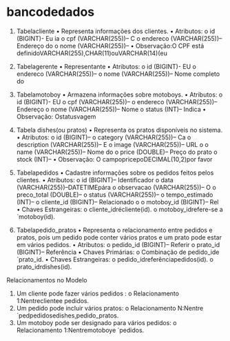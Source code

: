 # bancodedados
1. Tabelacliente
•	Representa informações dos clientes.
•	Atributos:
o	id (BIGINT)- Eu ia
o	cpf (VARCHAR(255))– C
o	endereco (VARCHAR(255))– Endereço do
o	nome (VARCHAR(255))–
•	Observação:O CPF está definidoVARCHAR(255),CHAR(11)ouVARCHAR(14)(eu

2. Tabelagerente
•	Representante
•	Atributos:
o	id (BIGINT)- EU
o	endereco (VARCHAR(255))–
o	nome (VARCHAR(255))– Nome completo do

3. Tabelamotoboy
•	Armazena informações sobre motoboys.
•	Atributos:
o	id (BIGINT)- EU
o	cpf (VARCHAR(255))–
o	endereco (VARCHAR(255))– Endereço
o	nome (VARCHAR(255))– Nome
o	status (INT)– Indica
•	Observação: Ostatusvagem


4. Tabela dishes(ou pratos)
•	Representa os pratos disponíveis no sistema.
•	Atributos:
o	id (BIGINT)–
o	category (VARCHAR(255))– Ca
o	description (VARCHAR(255))– E
o	image (VARCHAR(255))– URL o
o	name (VARCHAR(255))– Nome do
o	price (DOUBLE)– Preço do prato
o	stock (INT)–
•	Observação: O campopricepoDECIMAL(10,2)por favor

5. Tabelapedidos
•	Cadastre informações sobre os pedidos feitos pelos clientes.
•	Atributos:
o	id (BIGINT)– Identificador
o	data (VARCHAR(255))–DATETIMEpára
o	observacao (VARCHAR(255))– O
o	preco_total (DOUBLE)–
o	status (VARCHAR(255))–
o	tempo_estimado (INT)–
o	cliente_id (BIGINT)– Relacionado o
o	motoboy_id (BIGINT)– Rel
•	Chaves Estrangeiras:
o	cliente_idrécliente(id).
o	motoboy_idrefere-se a `motoboy(id).


6. Tabelapedido_pratos
•	Representa o relacionamento entre pedidos e pratos, pois um pedido pode conter vários pratos e um prato pode estar em vários pedidos.
•	Atributos:
o	pedido_id (BIGINT)– Referir
o	prato_id (BIGINT)– Referência
•	Chaves Primárias:
o	Combinação de pedido_ide `prato_id.
•	Chaves Estrangeiras:
o	pedido_idreferênciapedidos(id).
o	prato_idrdishes(id).

Relacionamentos no Modelo
1.	Um cliente pode fazer vários pedidos :
o	Relacionamento 1:Nentreclientee pedidos.
2.	Um pedido pode incluir vários pratos:
o	Relacionamento N:Nentre `pedpedidosedishes,pedido_pratos.
3.	Um motoboy pode ser designado para vários pedidos:
o	Relacionamento 1:Nentremotoboye `pedidos.

